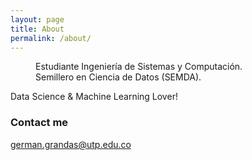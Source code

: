 ```yaml
---
layout: page
title: About
permalink: /about/
---
```


<dl>
  <dd>Estudiante Ingeniería de Sistemas y Computación.</dd>
  <dd>Semillero en Ciencia de Datos (SEMDA).</dd>
</dl>
Data Science & Machine Learning Lover!


### Contact me

[german.grandas@utp.edu.co](mailto:german.grandas@utp.edu.com)

